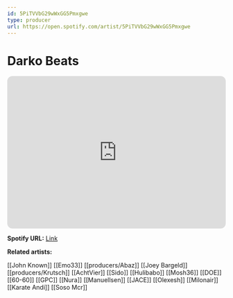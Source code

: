 ```yaml
---
id: 5PiTVVbG29wWxGG5Pmxgwe
type: producer
url: https://open.spotify.com/artist/5PiTVVbG29wWxGG5Pmxgwe
---
```

# Darko Beats

<iframe style="border-radius:12px" src="https://open.spotify.com/embed/artist/5PiTVVbG29wWxGG5Pmxgwe" width="100%" height="352" frameBorder="0" allowfullscreen="" allow="autoplay; clipboard-write; encrypted-media; fullscreen; picture-in-picture" loading="lazy"></iframe>

**Spotify URL:** [Link](https://open.spotify.com/artist/5PiTVVbG29wWxGG5Pmxgwe)

**Related artists:**

[[John Known]]
[[Emo33]]
[[producers/Abaz]]
[[Joey Bargeld]]
[[producers/Krutsch]]
[[AchtVier]]
[[Sido]]
[[Hulibabo]]
[[Mosh36]]
[[DOE]]
[[60-60]]
[[GPC]]
[[Nura]]
[[Manuellsen]]
[[JACE]]
[[Olexesh]]
[[Milonair]]
[[Karate Andi]]
[[Soso Mcr]]

